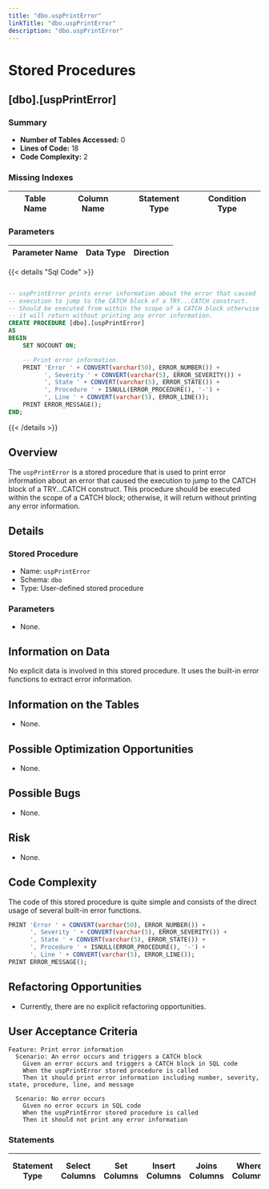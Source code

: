 ```yaml
---
title: "dbo.uspPrintError"
linkTitle: "dbo.uspPrintError"
description: "dbo.uspPrintError"
---
```


# Stored Procedures

## [dbo].[uspPrintError]
### Summary


- **Number of Tables Accessed:** 0
- **Lines of Code:** 18
- **Code Complexity:** 2
### Missing Indexes

| Table Name | Column Name | Statement Type | Condition Type |
|---|---|---|---|


### Parameters

| Parameter Name | Data Type | Direction |
|---|---|---|

{{< details "Sql Code" >}}
```sql

-- uspPrintError prints error information about the error that caused 
-- execution to jump to the CATCH block of a TRY...CATCH construct. 
-- Should be executed from within the scope of a CATCH block otherwise 
-- it will return without printing any error information.
CREATE PROCEDURE [dbo].[uspPrintError] 
AS
BEGIN
    SET NOCOUNT ON;

    -- Print error information. 
    PRINT 'Error ' + CONVERT(varchar(50), ERROR_NUMBER()) +
          ', Severity ' + CONVERT(varchar(5), ERROR_SEVERITY()) +
          ', State ' + CONVERT(varchar(5), ERROR_STATE()) + 
          ', Procedure ' + ISNULL(ERROR_PROCEDURE(), '-') + 
          ', Line ' + CONVERT(varchar(5), ERROR_LINE());
    PRINT ERROR_MESSAGE();
END;

```
{{< /details >}}
## Overview

The `uspPrintError` is a stored procedure that is used to print error information about an error that caused the execution to jump to the CATCH block of a TRY...CATCH construct. This procedure should be executed within the scope of a CATCH block; otherwise, it will return without printing any error information.

## Details

### Stored Procedure

- Name: `uspPrintError`
- Schema: `dbo`
- Type: User-defined stored procedure

### Parameters

- None.

## Information on Data

No explicit data is involved in this stored procedure. It uses the built-in error functions to extract error information.

## Information on the Tables

- None.

## Possible Optimization Opportunities

- None.

## Possible Bugs

- None.

## Risk

- None.

## Code Complexity

The code of this stored procedure is quite simple and consists of the direct usage of several built-in error functions.

```sql
PRINT 'Error ' + CONVERT(varchar(50), ERROR_NUMBER()) +
      ', Severity ' + CONVERT(varchar(5), ERROR_SEVERITY()) +
      ', State ' + CONVERT(varchar(5), ERROR_STATE()) + 
      ', Procedure ' + ISNULL(ERROR_PROCEDURE(), '-') + 
      ', Line ' + CONVERT(varchar(5), ERROR_LINE());
PRINT ERROR_MESSAGE();
```

## Refactoring Opportunities

- Currently, there are no explicit refactoring opportunities.

## User Acceptance Criteria

```gherkin
Feature: Print error information
  Scenario: An error occurs and triggers a CATCH block
    Given an error occurs and triggers a CATCH block in SQL code
    When the uspPrintError stored procedure is called
    Then it should print error information including number, severity, state, procedure, line, and message

  Scenario: No error occurs
    Given no error occurs in SQL code
    When the uspPrintError stored procedure is called
    Then it should not print any error information
```
### Statements

| Statement Type | Select Columns | Set Columns | Insert Columns | Joins Columns | Where Columns | Order By Columns | Group By Columns | Having Columns | Table Name |
|---|---|---|---|---|---|---|---|---|---|

